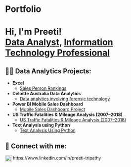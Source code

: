 # Portfolio

<h1>Hi, I'm Preeti! <br/><a href="https://github.com/preeti-trp">Data Analyst</a>, <a href="https://www.linkedin.com/in/preeti-tripathy/">Information Technology Professional</a></h1>

<h2>👨‍💻 Data Analytics Projects:</h2>

- <b>Excel </b>
  - [Sales Person Rankings](https://github.com/preeti-trp/Excel-VBA-Macro-project)
- <b>Deloitte Australia Data Analytics</b>
  - [Data analytics involving forensic technology](https://github.com/preeti-trp/Tableau) <b><i></b></i>
- <b>Power BI Mobile Sales Dashboard</b>
  - [Mobile Sales Dashboard Project]( https://github.com/preeti-trp/Power-BI-Project) <b><i></b></i>
- <b>US Traffic Fatalities & Mileage Analysis (2007–2018)</b>
  - [US Traffic Fatalities & Mileage Analysis (2007–2018)](https://github.com/preeti-trp/US-Fatalities-and-mileage-analysis/tree/main) <b><i></b></i>
- <b>Text Analysis using Python</b>
  - [Text Analysis Using Python]( https://github.com/preeti-trp/Text-Analysis-Using-Python) <b><i></b></i>


<h2> 🤳 Connect with me:</h2>
<img align="left" alt="JoshMadakor | LinkedIn" width="22px" src="https://cdn.jsdelivr.net/npm/simple-icons@v3/icons/linkedin.svg" />
   https://www.linkedin.com/in/preeti-tripathy

<!--
**joshmadakor1/joshmadakor1** is a ✨ _special_ ✨ repository because its `README.md` (this file) appears on your GitHub profile.

Here are some ideas to get you started:

- 🔭 I’m currently working on ...
- 🌱 I’m currently learning ...
- 👯 I’m looking to collaborate on ...
- 🤔 I’m looking for help with ...
- 💬 Ask me about ...
- 📫 How to reach me: ...
- 😄 Pronouns: ...
- ⚡ Fun fact: ...
-->
